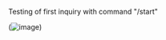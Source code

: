 Testing of first inquiry with command "/start"

(![image](https://user-images.githubusercontent.com/62243357/119563654-8056d480-bdb0-11eb-9eec-c358d07134d1.png))
